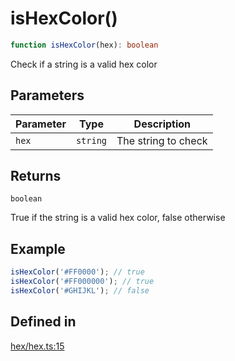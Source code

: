 # isHexColor()

```ts
function isHexColor(hex): boolean
```

Check if a string is a valid hex color

## Parameters

| Parameter | Type | Description |
| ------ | ------ | ------ |
| `hex` | `string` | The string to check |

## Returns

`boolean`

True if the string is a valid hex color, false otherwise

## Example

```ts
isHexColor('#FF0000'); // true
isHexColor('#FF000000'); // true
isHexColor('#GHIJKL'); // false
```

## Defined in

[hex/hex.ts:15](https://github.com/Sillybit-io/colorhacks/blob/fb76eb3f8201e2f6e24d5eb200be883dc1c98169/src/features/hex/hex.ts#L15)
